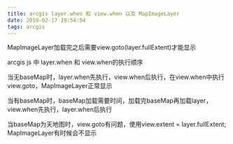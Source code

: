 ```yaml
---
title: arcgis layer.when 和 view.when 以及 MapImageLayer
date: 2019-02-17 19:54:54
tags: arcgis
---
```

MapImageLayer加载完之后需要view.goto(layer.fullExtent)才能显示

arcgis js 中 layer.when 和 view.when的执行顺序

当无baseMap时，layer.when先执行，view.when后执行，在view.when中执行view.goto，MapImageLayer正常显示


当有baseMap时，baseMap加载需要时间，加载完baseMap再加载layer，view.when先执行，layer.when后执行

当baseMap为天地图时，view.goto有问题，使用view.extent = layer.fullExtent; MapImageLayer有时候会不显示

